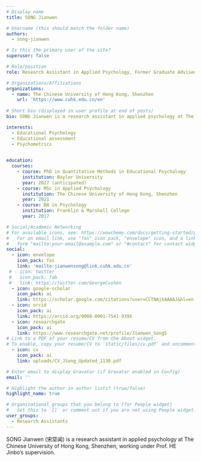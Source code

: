 ```yaml
---
# Display name
title: SONG Jianwen

# Username (this should match the folder name)
authors:
  - song-jianwen

# Is this the primary user of the site?
superuser: false

# Role/position
role: Research Assistant in Applied Psychology, Former Graduate Advisee

# Organizations/Affiliations
organizations:
  - name: The Chinese University of Hong Kong, Shenzhen
    url: 'https://www.cuhk.edu.cn/en'
    
# Short bio (displayed in user profile at end of posts)
bio: SONG Jianwen is a research assistant in applied psychology at The Chinese University of Hong Kong, Shenzhen, working under Prof. HE Jinbo’s supervision.

interests:
  - Educational Psychology
  - Educational assessment
  - Psychometrics
  

education:
  courses:
    - course: PhD in Quantitative Methods in Educational Psychology
      institution: Baylor University
      year: 2027 (anticipated)
    - course: MSc in Applied Psychology
      institution: The Chinese University of Hong Kong, Shenzhen
      year: 2021
    - course: BA in Psychology
      institution: Franklin & Marshall College
      year: 2017

# Social/Academic Networking
# For available icons, see: https://wowchemy.com/docs/getting-started/page-builder/#icons
#   For an email link, use "fas" icon pack, "envelope" icon, and a link in the
#   form "mailto:your-email@example.com" or "#contact" for contact widget.
social:
  - icon: envelope
    icon_pack: fas
    link: 'mailto:jianwensong@link.cuhk.edu.cn'
 # - icon: twitter
 #   icon_pack: fab
 #   link: https://twitter.com/GeorgeCushen
  - icon: google-scholar
    icon_pack: ai
    link: https://scholar.google.com/citations?user=CCTNAjkAAAAJ&hl=en
  - icon: orcid
    icon_pack: ai
    link: https://orcid.org/0000-0001-7541-939X
  - icon: researchgate
    icon_pack: ai
    link: https://www.researchgate.net/profile/Jianwen_Song5
# Link to a PDF of your resume/CV from the About widget.
# To enable, copy your resume/CV to `static/files/cv.pdf` and uncomment the lines below.
  - icon: cv
    icon_pack: ai
    link: uploads/CV_JSong_Updated_1130.pdf

# Enter email to display Gravatar (if Gravatar enabled in Config)
email: ''

# Highlight the author in author lists? (true/false)
highlight_name: true

# Organizational groups that you belong to (for People widget)
#   Set this to `[]` or comment out if you are not using People widget.
user_groups:
  - Research Assistants
---
```

SONG Jianwen (宋牮闻) is a research assistant in applied psychology at The Chinese University of Hong Kong, Shenzhen, working under Prof. HE Jinbo’s supervision.

